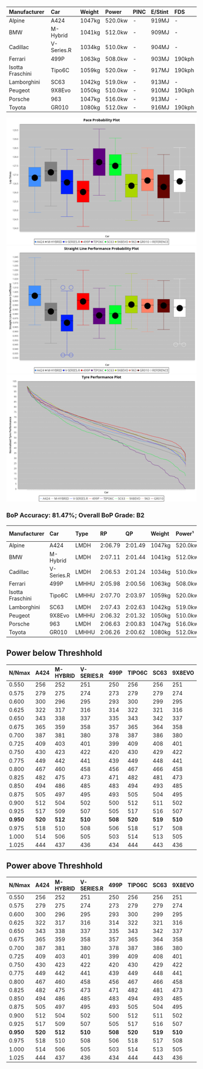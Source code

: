 | Manufacturer     | Car        | Weight | Power   | PINC    | E/Stint | FDS     |
|:-|:-|:-|:-|:-|:-|:-|
| Alpine           | A424       | 1047kg | 520.0kw |    -    | 919MJ   |    -    |
| BMW              | M-Hybrid   | 1041kg | 512.0kw |    -    | 909MJ   |    -    |
| Cadillac         | V-Series.R | 1034kg | 510.0kw |    -    | 904MJ   |    -    |
| Ferrari          | 499P       | 1063kg | 508.0kw |    -    | 903MJ   | 190kph  |
| Isotta Fraschini | Tipo6C     | 1059kg | 520.0kw |    -    | 917MJ   | 190kph  |
| Lamborghini      | SC63       | 1042kg | 519.0kw |    -    | 913MJ   |    -    |
| Peugeot          | 9X8Evo     | 1050kg | 510.0kw |    -    | 910MJ   | 190kph  |
| Porsche          | 963        | 1047kg | 516.0kw |    -    | 913MJ   |    -    |
| Toyota           | GR010      | 1080kg | 512.0kw |    -    | 916MJ   | 190kph  |

![PACECHART](./IMG/CUSTOM.png)
![STRAIGHTLINEPERFORMANCECHART](./IMG/CUSTOM_sp.png)
![TYREPERFORMANCECHART](./IMG/CUSTOM_tw.png)

### BoP Accuracy: 81.47%; Overall BoP Grade: B2
| Manufacturer     | Car        | Type  | RP      | QP      | Weight | Power¹  | Threshhold | PINC    | Power²   | E/Stint | AVG Vmax  | FDS     | RDLC | L/Stint | BOP-Grade | Model Accuracy | Model Points | Match% | SimDiff |
|:-|:-|:-|:-|:-|:-|:-|:-|:-|:-|:-|:-|:-|:-|:-|:-|:-|:-|:-|:-|
| Alpine           | A424       | LMDH  | 2:06.79 | 2:01.49 | 1047kg | 520.0kw | 210.0kph   |    -    | 520.00kw |  919MJ  | 310.23kph |    -    | 1.01 | 25      | ~A1       | 100.00%        | 946          | 96.89% | -0.63   |
| BMW              | M-Hybrid   | LMDH  | 2:07.11 | 2:01.44 | 1041kg | 512.0kw | 210.0kph   |    -    | 512.00kw |  909MJ  | 306.88kph |    -    | 1.02 | 25      | ~A1       | 100.00%        | 1998         | 99.15% | -0.52   |
| Cadillac         | V-Series.R | LMDH  | 2:06.53 | 2:01.24 | 1034kg | 510.0kw | 210.0kph   |    -    | 510.00kw |  904MJ  | 304.80kph |    -    | 1.03 | 25      | -A2       | 98.11%         | 3991         | 93.98% | +0.48   |
| Ferrari          | 499P       | LMHHU | 2:05.98 | 2:00.56 | 1063kg | 508.0kw | 210.0kph   |    -    | 508.00kw |  903MJ  | 307.08kph | 190kph  | 1.03 | 25      | -C2       | 98.72%         | 4180         | 70.06% | +0.60   |
| Isotta Fraschini | Tipo6C     | LMHHU | 2:07.70 | 2:03.97 | 1059kg | 520.0kw | 210.0kph   |    -    | 520.00kw |  917MJ  | 306.15kph | 190kph  | 1.05 | 25      | +Ω1       | 97.73%         | 129          | 37.01% | +0.14   |
| Lamborghini      | SC63       | LMDH  | 2:07.43 | 2:02.63 | 1042kg | 519.0kw | 210.0kph   |    -    | 519.00kw |  913MJ  | 306.82kph |    -    | 1.05 | 25      | +C2       | 100.00%        | 784          | 73.55% | -0.50   |
| Peugeot          | 9X8Evo     | LMHHU | 2:06.32 | 2:01.32 | 1050kg | 510.0kw | 210.0kph   |    -    | 510.00kw |  910MJ  | 307.42kph | 190kph  | 1.01 | 25      | -B2       | 100.00%        | 636          | 83.73% | +0.21   |
| Porsche          | 963        | LMDH  | 2:06.63 | 2:00.83 | 1047kg | 516.0kw | 210.0kph   |    -    | 516.00kw |  913MJ  | 308.01kph |    -    | 1.01 | 25      | ~A1       | 99.91%         | 11713        | 97.31% | -0.83   |
| Toyota           | GR010      | LMHHU | 2:06.26 | 2:00.62 | 1080kg | 512.0kw | 210.0kph   |    -    | 512.00kw |  916MJ  | 305.79kph | 190kph  | 1.01 | 25      | -B2       | 99.90%         | 3123         | 81.55% | +1.05   |

## Power below Threshhold
| N/Nmax    | A424    | M-HYBRID | V-SERIES.R | 499P    | TIPO6C  | SC63    | 9X8EVO  | 963     | GR010   |
|:-|:-|:-|:-|:-|:-|:-|:-|:-|:-|
|  0.550    |  256    |  252     |  251       |  250    |  256    |  256    |  251    |  254    |  252    |
|  0.575    |  279    |  275     |  274       |  273    |  279    |  279    |  274    |  277    |  275    |
|  0.600    |  300    |  296     |  295       |  293    |  300    |  299    |  295    |  298    |  296    |
|  0.625    |  322    |  317     |  316       |  314    |  322    |  321    |  316    |  319    |  317    |
|  0.650    |  343    |  338     |  337       |  335    |  343    |  342    |  337    |  340    |  338    |
|  0.675    |  365    |  359     |  358       |  357    |  365    |  364    |  358    |  362    |  359    |
|  0.700    |  387    |  381     |  380       |  378    |  387    |  386    |  380    |  384    |  381    |
|  0.725    |  409    |  403     |  401       |  399    |  409    |  408    |  401    |  406    |  403    |
|  0.750    |  430    |  423     |  422       |  420    |  430    |  429    |  422    |  427    |  423    |
|  0.775    |  449    |  442     |  441       |  439    |  449    |  448    |  441    |  446    |  442    |
|  0.800    |  467    |  460     |  458       |  456    |  467    |  466    |  458    |  463    |  460    |
|  0.825    |  482    |  475     |  473       |  471    |  482    |  481    |  473    |  478    |  475    |
|  0.850    |  494    |  486     |  485       |  483    |  494    |  493    |  485    |  490    |  486    |
|  0.875    |  505    |  497     |  495       |  493    |  505    |  504    |  495    |  501    |  497    |
|  0.900    |  512    |  504     |  502       |  500    |  512    |  511    |  502    |  508    |  504    |
|  0.925    |  517    |  509     |  507       |  505    |  517    |  516    |  507    |  513    |  509    |
| **0.950** | **520** | **512**  | **510**    | **508** | **520** | **519** | **510** | **516** | **512** |
|  0.975    |  518    |  510     |  508       |  506    |  518    |  517    |  508    |  514    |  510    |
|  1.000    |  514    |  506     |  505       |  503    |  514    |  513    |  505    |  510    |  506    |
|  1.025    |  444    |  437     |  436       |  434    |  444    |  443    |  436    |  441    |  437    |

## Power above Threshhold
| N/Nmax    | A424    | M-HYBRID | V-SERIES.R | 499P    | TIPO6C  | SC63    | 9X8EVO  | 963     | GR010   |
|:-|:-|:-|:-|:-|:-|:-|:-|:-|:-|
|  0.550    |  256    |  252     |  251       |  250    |  256    |  256    |  251    |  254    |  252    |
|  0.575    |  279    |  275     |  274       |  273    |  279    |  279    |  274    |  277    |  275    |
|  0.600    |  300    |  296     |  295       |  293    |  300    |  299    |  295    |  298    |  296    |
|  0.625    |  322    |  317     |  316       |  314    |  322    |  321    |  316    |  319    |  317    |
|  0.650    |  343    |  338     |  337       |  335    |  343    |  342    |  337    |  340    |  338    |
|  0.675    |  365    |  359     |  358       |  357    |  365    |  364    |  358    |  362    |  359    |
|  0.700    |  387    |  381     |  380       |  378    |  387    |  386    |  380    |  384    |  381    |
|  0.725    |  409    |  403     |  401       |  399    |  409    |  408    |  401    |  406    |  403    |
|  0.750    |  430    |  423     |  422       |  420    |  430    |  429    |  422    |  427    |  423    |
|  0.775    |  449    |  442     |  441       |  439    |  449    |  448    |  441    |  446    |  442    |
|  0.800    |  467    |  460     |  458       |  456    |  467    |  466    |  458    |  463    |  460    |
|  0.825    |  482    |  475     |  473       |  471    |  482    |  481    |  473    |  478    |  475    |
|  0.850    |  494    |  486     |  485       |  483    |  494    |  493    |  485    |  490    |  486    |
|  0.875    |  505    |  497     |  495       |  493    |  505    |  504    |  495    |  501    |  497    |
|  0.900    |  512    |  504     |  502       |  500    |  512    |  511    |  502    |  508    |  504    |
|  0.925    |  517    |  509     |  507       |  505    |  517    |  516    |  507    |  513    |  509    |
| **0.950** | **520** | **512**  | **510**    | **508** | **520** | **519** | **510** | **516** | **512** |
|  0.975    |  518    |  510     |  508       |  506    |  518    |  517    |  508    |  514    |  510    |
|  1.000    |  514    |  506     |  505       |  503    |  514    |  513    |  505    |  510    |  506    |
|  1.025    |  444    |  437     |  436       |  434    |  444    |  443    |  436    |  441    |  437    |
